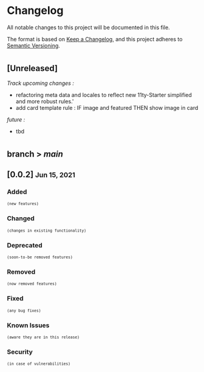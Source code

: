 # Changelog
All notable changes to this project will be documented in this file.

The format is based on [Keep a Changelog](https://keepachangelog.com/en/1.0.0/),
and this project adheres to [Semantic Versioning](https://semver.org/spec/v2.0.0.html).

#

## [Unreleased]
_Track upcoming changes :_

- refactoring meta data and locales to reflect new 11ty-Starter simplified and more robust rules.'
- add card template rule :  IF image and featured THEN show image in card

_future :_
- tbd
#

## branch > _main_

## [0.0.2] <small> Jun 15, 2021</small>

### Added 
<small>`(new features)`</small>

### Changed 
<small>`(changes in existing functionality)`</small>


### Deprecated 
<small>`(soon-to-be removed features)`</small>

### Removed 
<small>`(now removed features)`</small>

### Fixed 
<small>`(any bug fixes)`</small>

### Known Issues 
<small>`(aware they are in this release)`</small>

### Security 
<small>`(in case of vulnerabilities)`</small>

# 